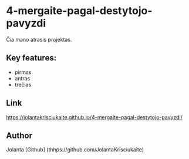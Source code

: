 # 4-mergaite-pagal-destytojo-pavyzdi

Čia mano atrasis projektas.

 ## Key features:

- pirmas
- antras
- trečias

## Link

https://jolantakrisciukaite.github.io/4-mergaite-pagal-destytojo-pavyzdi/

## Author

Jolanta [Github] (thhps://github.com/JolantaKrisciukaite)
